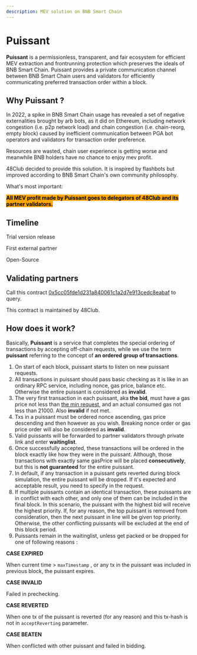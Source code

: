 ```yaml
---
description: MEV solution on BNB Smart Chain
---
```


# Puissant

**Puissant** is a permissionless, transparent, and fair ecosystem for efficient MEV extraction and frontrunning protection which preserves the ideals of BNB Smart Chain. Puissant provides a private communication channel between BNB Smart Chain users and validators for efficiently communicating preferred transaction order within a block.

## Why Puissant ?

In 2022, a spike in BNB Smart Chain usage has revealed a set of negative externalities brought by arb bots, as it did on Ethereum, including network congestion (i.e. p2p network load) and chain congestion (i.e. chain-reorg, empty block) caused by inefficient communication between PGA bot operators and validators for transaction order preference.

Resources are wasted, chain user experience is getting worse and meanwhile BNB holders have no chance to enjoy mev profit.

48Club decided to provide this solution. It is inspired by flashbots but improved according to BNB Smart Chain's own community philosophy.&#x20;

What's most important:&#x20;

<mark style="background-color:orange;">**All MEV profit made by Puissant goes to delegators of 48Club and its partner validators.**</mark>

## Timeline

Trial version release

First external partner

Open-Source

## Validating partners

Call this contract [0x5cc05fde1d231a840061c1a2d7e913cedc8eabaf](https://bscscan.com/address/0x5cc05fde1d231a840061c1a2d7e913cedc8eabaf) to query.

This contract is maintained by 48Club.

## How does it work?

Basically, **Puissant** is a service that completes the special ordering of transactions by accepting off-chain requests, while we use the term **puissant** referring to the concept of **an ordered group of transactions**.

1. On start of each block, puissant starts to listen on new puissant requests.
2. All transactions in puissant should pass basic checking as it is like in an ordinary RPC service, including nonce, gas price, balance etc. Otherwise the entire puissant is considered as **invalid**.
3. The very first transaction in each puissant, aka **the bid**, must have a gas price not less than [the min request](puissant-api.md#query-gas-price-floor), and an actual consumed gas not less than 21000. Also **invalid** if not met.
4. Txs in a puissant must be ordered nonce ascending, gas price descending and then however as you wish. Breaking nonce order or gas price order will also be considered as **invalid**.
5. Valid puissants will be forwarded to partner validators through private link and enter **waitinglist**.&#x20;
6. Once successfully accepted, these transactions will be ordered in the block exactly like how they were in the puissant. Although, those transactions with exactly same gasPrice will be placed **consecutively**, but this is **not guaranteed** for the entire puissant.
7. In default, if any transaction in a puissant gets reverted during block simulation, the entire puissant will be dropped. If it's expected and acceptable result, you need to specify in the request.&#x20;
8. If multiple puissants contain an identical transaction, these puissants are in conflict with each other, and only one of them can be included in the final block. In this scenario, the puissant with the highest bid will receive the highest priority. If, for any reason, the top puissant is removed from consideration, then the next puissant in line will be given top priority. Otherwise, the other conflicting puissants will be excluded at the end of this block period.
9. Puissants remain in the waitinglist, unless get packed or be dropped for one of following reasons :

**CASE EXPIRED**

When current time > `maxTimestamp` , or any tx in the puissant was included in previous block, the puissant expires.&#x20;

**CASE INVALID**

Failed in prechecking.

**CASE REVERTED**

When one tx of the puissant is reverted (for any reason) and this tx-hash is not in `acceptReverting` parameter.

**CASE BEATEN**

When conflicted with other puissant and failed in bidding.
